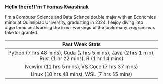 
### Hello there! I'm Thomas Kwashnak

I'm a Computer Science and Data Science double major with an Economics
minor at Quinnipiac University, graduating in 2024.
I enjoy diving into algorithms and learning the inner-workings of the tools
many programmers take for granted.

| Past Week Stats |
| :---: |
| Python (7 hrs 48 mins), Cuda (2 hrs 5 mins), Java (2 hrs 1 min), Rust (1 hr 22 mins), R (1 hr 14 mins) |
| Neovim (11 hrs 5 mins), VS Code (7 hrs 37 mins) |
| Linux (10 hrs 48 mins), WSL (7 hrs 55 mins) |

